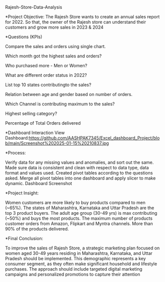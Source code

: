 Rajesh-Store-Data-Analysis 

*Project Objective:
The Rajesh Store wants to create an annual sales report for 2022. So that, the owner of the Rajesh store can understand their customers and grow more sales in 2023 & 2024

*Questions (KPIs)

Compare the sales and orders using single chart.

Which month got the highest sales and orders?

Who purchased more - Men or Women?

What are different order status in 2022?

List top 10 states contributingto the sales?

Relation between age and gender based on number of orders.

Which Channel is contributing maximum to the sales?

Highest selling category?

Percentage of Total Orders delivered

*Dashboard Interaction 
View Dashboard:https://github.com/AASHPAK7345/Excel_dashboard_Project/blob/main/Screenshot%202025-01-15%20210837.jpg

*Process: 

Verify data for any missing values and anomalies, and sort out the same.
Made sure data is consistent and clean with respect to data type, data format and values used.
Created pivot tables according to the questions asked.
Merge all pivot tables into one dashboard and apply slicer to make dynamic.
Dashboard
Screenshot 

*Project Insight: 

Women customers are more likely to buy products compared to men (~65%).
The states of Maharashtra, Karnataka and Uttar Pradesh are the top 3 product buyers.
The adult age group (30-49 yrs) is max contributing (~50%) and buys the most products.
The maximum number of products customer orders from Amazon, Flipkart and Myntra channels.
More than 90% of the products delivered.

*Final Conclusion:

To improve the sales of Rajesh Store, a strategic marketing plan focused on women aged 30-49 years residing in Maharashtra, Karnataka, and Uttar Pradesh should be implemented. This demographic represents a key consumer segment, as they often make significant household and lifestyle purchases. The approach should include targeted digital marketing campaigns and personalized promotions to capture their attention

